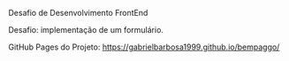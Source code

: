 Desafio de Desenvolvimento FrontEnd

Desafio: implementação de um formulário.

GitHub Pages do Projeto:
https://gabrielbarbosa1999.github.io/bempaggo/
